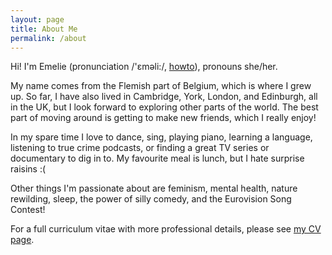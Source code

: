 ```yaml
---
layout: page
title: About Me
permalink: /about
---
```


Hi! I'm Emelie (pronunciation /'ɛməli:/, <a href="https://www.howtopronounce.com/emelie" id="textlinks">howto</a>), pronouns she/her.

My name comes from the Flemish part of Belgium, which is where I grew up.
So far, I have also lived in Cambridge, York, London, and Edinburgh, all in the UK, but I look forward to exploring other parts of the world.
The best part of moving around is getting to make new friends, which I really enjoy!

In my spare time I love to dance, sing, playing piano, learning a language, listening to true crime podcasts, or finding a great TV series or documentary to dig in to.
My favourite meal is lunch, but I hate surprise raisins :(

Other things I'm passionate about are feminism, mental health, nature rewilding, sleep, the power of silly comedy, and the Eurovision Song Contest!

For a full curriculum vitae with more professional details, please see <a href="curriculum-vitae.md" id="textlinks">my CV page</a>.
